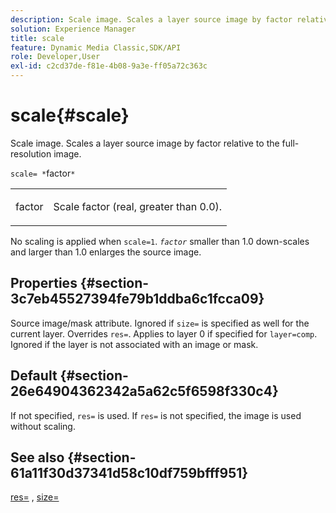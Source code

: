 ```yaml
---
description: Scale image. Scales a layer source image by factor relative to the full-resolution image.
solution: Experience Manager
title: scale
feature: Dynamic Media Classic,SDK/API
role: Developer,User
exl-id: c2cd37de-f81e-4b08-9a3e-ff05a72c363c
---
```

# scale{#scale}

Scale image. Scales a layer source image by factor relative to the full-resolution image.

 `scale= *`factor`*`

<table id="simpletable_AC596A87494A4213A7D1C76612E8F2FD"> 
 <tr class="strow"> 
  <td class="stentry"> <p><span class="varname"> factor</span> </p> </td> 
  <td class="stentry"> <p>Scale factor (real, greater than 0.0). </p></td> 
 </tr> 
</table>

No scaling is applied when `scale=1`. *`factor`* smaller than 1.0 down-scales and larger than 1.0 enlarges the source image.

## Properties {#section-3c7eb45527394fe79b1ddba6c1fcca09}

Source image/mask attribute. Ignored if `size=` is specified as well for the current layer. Overrides `res=`. Applies to layer 0 if specified for `layer=comp`. Ignored if the layer is not associated with an image or mask.

## Default {#section-26e64904362342a5a62c5f6598f330c4}

If not specified, `res=` is used. If `res=` is not specified, the image is used without scaling.

## See also {#section-61a11f30d37341d58c10df759bfff951}

[res=](../../../../../is-api/http-ref/image-serving-api-ref/c-http-protocol-reference/c-command-reference/r-res.md#reference-3d6fe416801148dea0f786f2b5169e55) , [size=](../../../../../is-api/http-ref/image-serving-api-ref/c-http-protocol-reference/c-data-types/r-size.md#reference-04d383f32c7b4003bed9978cb854747b)
